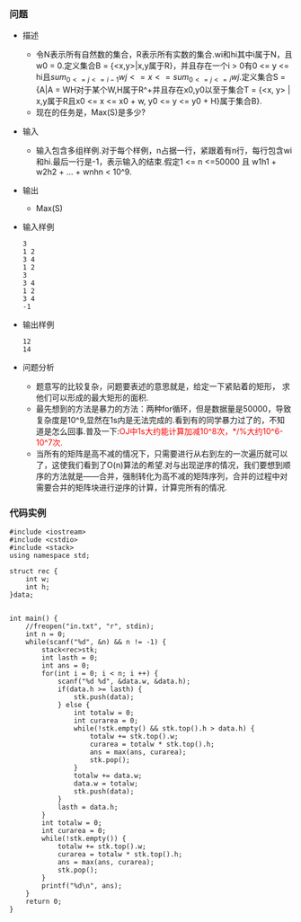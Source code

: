 ### 问题
* 描述
    * 令N表示所有自然数的集合，R表示所有实数的集合.wi和hi其中i属于N，且w0 = 0.定义集合B = {<x,y>|x,y属于R}，并且存在一个i > 0有0 <= y <= hi且$sum_{0 <= j <= i-1}wj <= x <= sum_{0 <= j <= i}wj$.定义集合S = {A|A = WH对于某个W,H属于R^+并且存在x0,y0以至于集合T = {<x, y> | x,y属于R且x0 <= x <= x0 + w, y0 <= y <= y0 + H}属于集合B}. 
    * 现在的任务是，Max(S)是多少?
* 输入
    * 输入包含多组样例.对于每个样例，n占据一行，紧跟着有n行，每行包含wi和hi.最后一行是-1，表示输入的结束.假定1 <= n <=50000 且 w1h1 + w2h2 + ... + wnhn < 10^9.
* 输出
    * Max(S)
* 输入样例
    
    ```
    3
    1 2
    3 4
    1 2
    3
    3 4
    1 2
    3 4
    -1
    ```
* 输出样例
    
    ```
    12
    14
    ```

* 问题分析
    * 题意写的比较复杂，问题要表述的意思就是，给定一下紧贴着的矩形， 求他们可以形成的最大矩形的面积.
    * 最先想到的方法是暴力的方法：两种for循环，但是数据量是50000，导致复杂度是10^9,显然在1s内是无法完成的.看到有的同学暴力过了的，不知道是怎么回事.普及一下:<font color="red">OJ中1s大约能计算加减10^8次，*/%大约10^6-10^7次.</font>
    * 当所有的矩阵是高不减的情况下，只需要进行从右到左的一次遍历就可以了，这使我们看到了O(n)算法的希望.对与出现逆序的情况，我们要想到顺序的方法就是——合并，强制转化为高不减的矩阵序列，合并的过程中对需要合并的矩阵块进行逆序的计算，计算完所有的情况.
     
### 代码实例
```
#include <iostream>
#include <cstdio>
#include <stack>
using namespace std;

struct rec {
    int w;
    int h;
}data;


int main() {
    //freopen("in.txt", "r", stdin);
    int n = 0;
    while(scanf("%d", &n) && n != -1) {
        stack<rec>stk;
        int lasth = 0;
        int ans = 0;
        for(int i = 0; i < n; i ++) {
            scanf("%d %d", &data.w, &data.h);
            if(data.h >= lasth) {
                stk.push(data);
            } else {
                int totalw = 0;
                int curarea = 0;
                while(!stk.empty() && stk.top().h > data.h) {
                    totalw += stk.top().w;
                    curarea = totalw * stk.top().h;
                    ans = max(ans, curarea);
                    stk.pop();
                }
                totalw += data.w;
                data.w = totalw;
                stk.push(data);
            }
            lasth = data.h;
        }
        int totalw = 0;
        int curarea = 0;
        while(!stk.empty()) {
            totalw += stk.top().w;
            curarea = totalw * stk.top().h;
            ans = max(ans, curarea);
            stk.pop();
        }
        printf("%d\n", ans);
    }
    return 0;
}
```
